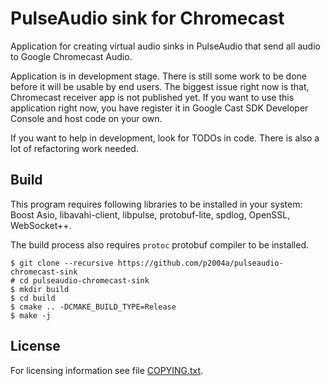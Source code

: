PulseAudio sink for Chromecast
==============================

Application for creating virtual audio sinks in PulseAudio that send all
audio to Google Chromecast Audio.

Application is in development stage. There is still some work to be done before
it will be usable by end users. The biggest issue right now is that, Chromecast
receiver app is not published yet. If you want to use this application right
now, you have register it in Google Cast SDK Developer Console and host code
on your own.

If you want to help in development, look for TODOs in code. There is also a lot
of refactoring work needed.

Build
-----

This program requires following libraries to be installed in your
system: Boost Asio, libavahi-client, libpulse, protobuf-lite, spdlog,
OpenSSL, WebSocket++.

The build process also requires `protoc` protobuf compiler to be installed.

    $ git clone --recursive https://github.com/p2004a/pulseaudio-chromecast-sink
    # cd pulseaudio-chromecast-sink
    $ mkdir build
    $ cd build
    $ cmake .. -DCMAKE_BUILD_TYPE=Release
    $ make -j

License
-------

For licensing information see file [COPYING.txt](COPYING.txt).
